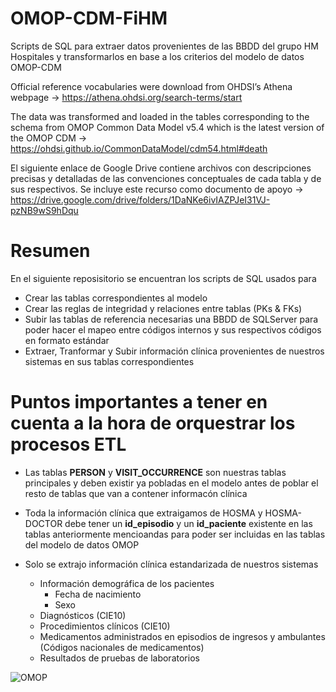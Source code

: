 # OMOP-CDM-FiHM
Scripts de SQL para extraer datos provenientes de las BBDD del grupo HM Hospitales y transformarlos en base a los criterios del modelo de datos OMOP-CDM

Official reference vocabularies were download from OHDSI’s Athena webpage -> https://athena.ohdsi.org/search-terms/start

The data was transformed and loaded in the tables corresponding to the schema from OMOP Common Data Model v5.4 which is the latest version of the OMOP CDM -> https://ohdsi.github.io/CommonDataModel/cdm54.html#death

El siguiente enlace de Google Drive contiene archivos con descripciones precisas y detalladas de las convenciones conceptuales de cada tabla y de sus respectivos. Se incluye este recurso como documento de apoyo -> https://drive.google.com/drive/folders/1DaNKe6ivIAZPJeI31VJ-pzNB9wS9hDqu

# Resumen
En el siguiente reposisitorio se encuentran los scripts de SQL usados para
* Crear las tablas correspondientes al modelo
* Crear las reglas de integridad y relaciones entre tablas (PKs & FKs)
* Subir las tablas de referencia necesarias una BBDD de SQLServer para poder hacer el mapeo entre códigos internos y sus respectivos códigos en formato estándar
* Extraer, Tranformar y Subir información clínica provenientes de nuestros sistemas en sus tablas correspondientes

# Puntos importantes a tener en cuenta a la hora de orquestrar los procesos ETL
* Las tablas __PERSON__ y __VISIT_OCCURRENCE__ son nuestras tablas principales y deben existir ya pobladas en el modelo antes de poblar el resto de tablas que van a contener informacón clínica 
* Toda la información clínica que extraigamos de HOSMA y HOSMA-DOCTOR debe tener un __id_episodio__ y un __id_paciente__ existente en las tablas anteriormente mencioandas para poder ser incluidas en las tablas del modelo de datos OMOP

* Solo se extrajo información clínica estandarizada de nuestros sistemas 
  * Información demográfica de los pacientes
     * Fecha de nacimiento
     * Sexo
  * Diagnósticos (CIE10)
  * Procedimientos clínicos (CIE10)
  * Medicamentos administrados en episodios de ingresos y ambulantes (Códigos nacionales de medicamentos)
  * Resultados de pruebas de laboratorios
 
 ![OMOP](https://github.com/edeliahm/OMOP-CDM-FiHM/assets/144276034/d6fa6647-8cb5-45a2-9eaf-76c904a14768)

